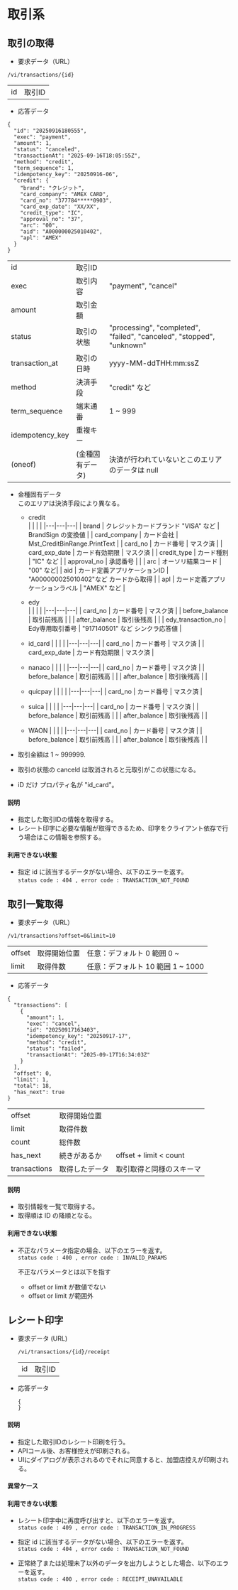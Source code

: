 # 取引系

## 取引の取得

- 要求データ（URL）  

```
/vi/transactions/{id}
```

|  |  |
|---|---|
| id | 取引ID |

- 応答データ

```
{
  "id": "20250916180555",
  "exec": "payment",
  "amount": 1,
  "status": "canceled",
  "transactionAt": "2025-09-16T18:05:55Z",
  "method": "credit",
  "term_sequence": 1,
  "idempotency_key": "20250916-06",
  "credit": {
    "brand": "クレジット",
    "card_company": "AMEX CARD",
    "card_no": "377784*****0903",
    "card_exp_date": "XX/XX",
    "credit_type": "IC",
    "approval_no": "37",
    "arc": "00",
    "aid": "A000000025010402",
    "apl": "AMEX"
  }
}
```

|  |  |  |
|---|---|---|
| id | 取引ID | |
| exec | 取引内容 | "payment", "cancel" |
| amount | 取引金額 | |
| status | 取引の状態 | "processing", "completed", "failed", "canceled", "stopped", "unknown" |
| transaction_at | 取引の日時 |  yyyy-MM-ddTHH:mm:ssZ |
| method | 決済手段 | "credit" など |
| term_sequence | 端末通番 | 1 ~ 999 |
| idempotency_key | 重複キー | |
| (oneof) | (金種固有データ) | 決済が行われていないとこのエリアのデータは null  |

- 金種固有データ  
このエリアは決済手段により異なる。  

  - credit  
    | | | |
    |---|---|---|
    | brand | クレジットカードブランド "VISA" など | BrandSign の変換値 | 
    | card_company | カード会社 | Mst_CreditBinRange.PrintText |
    | card_no | カード番号 | マスク済 |
    | card_exp_date | カード有効期限 | マスク済 |
    | credit_type | カード種別 | "IC" など |
    | approval_no | 承認番号 | |
    | arc | オーソリ結果コード | "00" など|
    | aid | カード定義アプリケーションID | "A000000025010402"など カードから取得 |
    | apl | カード定義アプリケーションラベル | "AMEX" など |  

  - edy  
    | | | |
    |---|---|---|
    | card_no | カード番号 | マスク済 | 
    | before_balance | 取引前残高 |  |
    | after_balance | 取引後残高 |  |
    | edy_transaction_no | Edy専用取引番号 | "917140501" など シンクラ応答値 |

  - id_card 
    | | | |
    |---|---|---|
    | card_no | カード番号 | マスク済 | 
    | card_exp_date | カード有効期限 | マスク済 |

  - nanaco
    | | | |
    |---|---|---|
    | card_no | カード番号 | マスク済 | 
    | before_balance | 取引前残高 |  |
    | after_balance | 取引後残高 |  |

  - quicpay
    | | | |
    |---|---|---|
    | card_no | カード番号 | マスク済 | 

  - suica
    | | | |
    |---|---|---|
    | card_no | カード番号 | マスク済 | 
    | before_balance | 取引前残高 |  |
    | after_balance | 取引後残高 |  |

  - WAON
    | | | |
    |---|---|---|
    | card_no | カード番号 | マスク済 | 
    | before_balance | 取引前残高 |  |
    | after_balance | 取引後残高 |  |

- 取引金額は 1 ~ 999999.
- 取引の状態の canceld は取消されると元取引がこの状態になる。
- iD だけ プロパティ名が "id_card"。

#### 説明

- 指定した取引IDの情報を取得する。
- レシート印字に必要な情報が取得できるため、印字をクライアント依存で行う場合はこの情報を参照する。


#### 利用できない状態

- 指定 id に該当するデータがない場合、以下のエラーを返す。  
  `status code : 404 , error code : TRANSACTION_NOT_FOUND`


## 取引一覧取得

- 要求データ（URL）  

```
/v1/transactions?offset=0&limit=10
```

| | | |
|---|---|---|
| offset | 取得開始位置 | 任意：デフォルト 0 範囲 0 ~ |
| limit | 取得件数 | 任意：デフォルト 10 範囲 1 ~ 1000 |


- 応答データ

```
{
  "transactions": [
    {
      "amount": 1,
      "exec": "cancel",
      "id": "20250917163403",
      "idempotency_key": "20250917-17",
      "method": "credit",
      "status": "failed",
      "transactionAt": "2025-09-17T16:34:03Z"
    }
  ],
  "offset": 0,
  "limit": 1,
  "total": 18,
  "has_next": true
}
```

|  |  |  |
|---|---|---|
| offset | 取得開始位置 | |
| limit | 取得件数 | |
| count | 総件数 | |
| has_next | 続きがあるか | offset + limit < count |
| transactions | 取得したデータ | 取引取得と同様のスキーマ  |

#### 説明

- 取引情報を一覧で取得する。
- 取得順は ID の降順となる。

#### 利用できない状態

- 不正なパラメータ指定の場合、以下のエラーを返す。  
  `status code : 400 , error code : INVALID_PARAMS`

  不正なパラメータとは以下を指す
  - offset or limit が数値でない
  - offset or limit が範囲外


## レシート印字


- 要求データ (URL)

  ```
  /vi/transactions/{id}/receipt
  ```
  |  |  |
  |---|---|
  | id | 取引ID | 

- 応答データ
  ```
  {
  }
  ```

#### 説明

- 指定した取引IDのレシート印刷を行う。
- APIコール後、お客様控えが印刷される。
- UIにダイアログが表示されるのでそれに同意すると、加盟店控えが印刷される。

#### 異常ケース


#### 利用できない状態

- レシート印字中に再度呼び出すと、以下のエラーを返す。  
  `status code : 409 , error code : TRANSACTION_IN_PROGRESS`

- 指定 id に該当するデータがない場合、以下のエラーを返す。  
  `status code : 404 , error code : TRANSACTION_NOT_FOUND`

- 正常終了または処理未了以外のデータを出力しようとした場合、以下のエラーを返す。  
  `status code : 400 , error code : RECEIPT_UNAVAILABLE`
